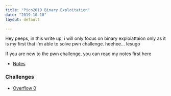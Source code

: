 ```yaml
---
title: "Pico2019 Binary Exploitation"
date: "2019-10-10"
layout: default

---
```


Hey peeps, in this write up, i will only focus on binary exploiattaion only as it is my first that i'm able to solve pwn challenge.
heehee... lesugo

If you are new to the pwn challenge, you can read my notes first here
- [Notes](/_posts/notes.md)

### Challenges

- [Overflow 0](/_posts/pico2019-overflow0.md)
